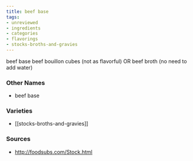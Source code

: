 ```yaml
---
title: beef base
tags:
- unreviewed
- ingredients
- categories
- flavorings
- stocks-broths-and-gravies
---
```

beef base beef bouillon cubes (not as flavorful) OR beef broth (no need to add water)

### Other Names

* beef base

### Varieties

* [[stocks-broths-and-gravies]]

### Sources
* http://foodsubs.com/Stock.html
